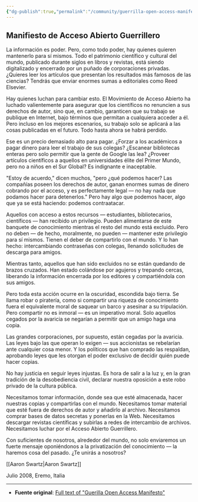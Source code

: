 ```yaml
---
{"dg-publish":true,"permalink":"/community/guerrilla-open-access-manifesto-en-espanol/","created":"2024-07-16T13:55","updated":"2024-07-16T22:20"}
---
```


## Manifiesto de Acceso Abierto Guerrillero

La información es poder. Pero, como todo poder, hay quienes quieren mantenerlo para sí mismos. Todo el patrimonio científico y cultural del mundo, publicado durante siglos en libros y revistas, está siendo digitalizado y encerrado por un puñado de corporaciones privadas. ¿Quieres leer los artículos que presentan los resultados más famosos de las ciencias? Tendrás que enviar enormes sumas a editoriales como Reed Elsevier.

Hay quienes luchan para cambiar esto. El Movimiento de Acceso Abierto ha luchado valientemente para asegurar que los científicos no renuncien a sus derechos de autor, sino que, en cambio, garanticen que su trabajo se publique en Internet, bajo términos que permitan a cualquiera acceder a él. Pero incluso en los mejores escenarios, su trabajo solo se aplicará a las cosas publicadas en el futuro. Todo hasta ahora se habrá perdido.

Ese es un precio demasiado alto para pagar. ¿Forzar a los académicos a pagar dinero para leer el trabajo de sus colegas? ¿Escanear bibliotecas enteras pero solo permitir que la gente de Google las lea? ¿Proveer artículos científicos a aquellos en universidades élite del Primer Mundo, pero no a niños en el Sur Global? Es indignante e inaceptable.

"Estoy de acuerdo," dicen muchos, "pero ¿qué podemos hacer? Las compañías poseen los derechos de autor, ganan enormes sumas de dinero cobrando por el acceso, y es perfectamente legal — no hay nada que podamos hacer para detenerlos." Pero hay algo que podemos hacer, algo que ya se está haciendo: podemos contraatacar.

Aquellos con acceso a estos recursos — estudiantes, bibliotecarios, científicos — han recibido un privilegio. Pueden alimentarse de este banquete de conocimiento mientras el resto del mundo está excluido. Pero no deben — de hecho, moralmente, no pueden — mantener este privilegio para sí mismos. Tienen el deber de compartirlo con el mundo. Y lo han hecho: intercambiando contraseñas con colegas, llenando solicitudes de descarga para amigos.

Mientras tanto, aquellos que han sido excluidos no se están quedando de brazos cruzados. Han estado colándose por agujeros y trepando cercas, liberando la información encerrada por los editores y compartiéndola con sus amigos.

Pero toda esta acción ocurre en la oscuridad, escondida bajo tierra. Se llama robar o piratería, como si compartir una riqueza de conocimiento fuera el equivalente moral de saquear un barco y asesinar a su tripulación. Pero compartir no es inmoral — es un imperativo moral. Solo aquellos cegados por la avaricia se negarían a permitir que un amigo haga una copia.

Las grandes corporaciones, por supuesto, están cegadas por la avaricia. Las leyes bajo las que operan lo exigen — sus accionistas se rebelarían ante cualquier cosa menor. Y los políticos que han comprado las respaldan, aprobando leyes que les otorgan el poder exclusivo de decidir quién puede hacer copias.

No hay justicia en seguir leyes injustas. Es hora de salir a la luz y, en la gran tradición de la desobediencia civil, declarar nuestra oposición a este robo privado de la cultura pública.

Necesitamos tomar información, donde sea que esté almacenada, hacer nuestras copias y compartirlas con el mundo. Necesitamos tomar material que esté fuera de derechos de autor y añadirlo al archivo. Necesitamos comprar bases de datos secretas y ponerlas en la Web. Necesitamos descargar revistas científicas y subirlas a redes de intercambio de archivos. Necesitamos luchar por el Acceso Abierto Guerrillero.

Con suficientes de nosotros, alrededor del mundo, no solo enviaremos un fuerte mensaje oponiéndonos a la privatización del conocimiento — la haremos cosa del pasado. ¿Te unirás a nosotros?

[[Aaron Swartz\|Aaron Swartz]]

Julio 2008, Eremo, Italia

---

- **Fuente original**: [Full text of "Guerilla Open Access Manifesto"](https://archive.org/stream/GuerillaOpenAccessManifesto/Goamjuly2008_djvu.txt)